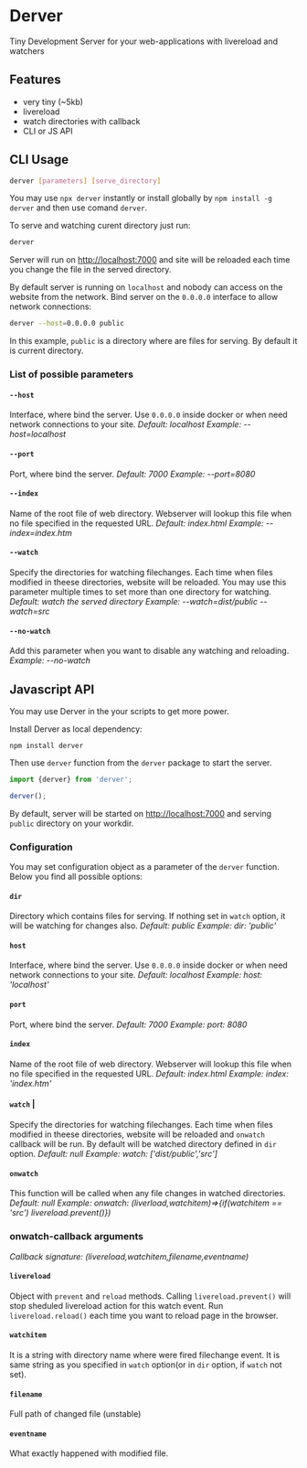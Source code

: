 # Derver

Tiny Development Server for your web-applications with livereload and watchers

## Features

* very tiny (~5kb)
* livereload
* watch directories with callback
* CLI or JS API

## CLI Usage

```sh
derver [parameters] [serve_directory]
```

You may use `npx derver` instantly  or install globally by `npm install -g derver` and then use comand `derver`.

To serve and watching curent directory just run:

```sh
derver
```

Server will run on [http://localhost:7000]() and site will be reloaded each time you change the file in the served directory.

By default server is running on `localhost` and nobody can access on the website from the network. Bind server on the `0.0.0.0` interface to allow network connections:

```sh
derver --host=0.0.0.0 public
```

In this example, `public` is a directory where are files for serving. By default it is current directory.

### List of possible parameters

#### `--host`
Interface, where bind the server. Use `0.0.0.0` inside docker or when need network connections to your site.
*Default: localhost*
*Example: --host=localhost*

#### `--port`
Port, where bind the server. 
*Default: 7000*
*Example: --port=8080*

#### `--index`
Name of the root file of web directory. Webserver will lookup this file when no file specified in the requested URL. 
*Default: index.html*
*Example: --index=index.htm*

#### `--watch`
Specify the directories for watching filechanges. Each time when files modified in theese directories, website will be reloaded. You may use this parameter multiple times to set more than one directory for watching.
*Default: watch the served directory*
*Example: --watch=dist/public --watch=src*

#### `--no-watch`
Add this parameter when you want to disable any watching and reloading. 
*Example: --no-watch*

## Javascript API

You may use Derver in the your scripts to get more power.

Install Derver as local dependency:

```
npm install derver
```

Then use `derver` function from the `derver` package to start the server. 

```js
import {derver} from 'derver';

derver();
```

By default, server will be started on [http://localhost:7000]() and serving `public` directory on your workdir.

### Configuration

You may set configuration object as a parameter of the `derver` function. Below you find all possible options:

#### `dir` *<string>*
Directory which contains files for serving. If nothing set in `watch` option, it will be watching for changes also.
*Default: public*
*Example: dir: 'public'*

#### `host` *<string>*
Interface, where bind the server. Use `0.0.0.0` inside docker or when need network connections to your site.
*Default: localhost*
*Example: host: 'localhost'*

#### `port` *<number>*
Port, where bind the server. 
*Default: 7000*
*Example: port: 8080*

#### `index`  *<string>*
Name of the root file of web directory. Webserver will lookup this file when no file specified in the requested URL. 
*Default: index.html*
*Example: index: 'index.htm'*

#### `watch` *<string>*|*<array of string>*
Specify the directories for watching filechanges. Each time when files modified in theese directories, website will be reloaded and `onwatch` callback will be run. By default will be watched directory defined in `dir` option.
*Default: null*
*Example: watch: ['dist/public','src']*

#### `onwatch` *<function>*
This function will be called when any file changes in watched directories.
*Default: null*
*Example: onwatch: (liverload,watchitem)=>{if(watchitem == 'src') livereload.prevent()})*


### onwatch-callback arguments

*Callback signature: (livereload,watchitem,filename,eventname)*

#### `livereload`
Object with `prevent` and `reload` methods. Calling `livereload.prevent()` will stop sheduled livereload action for this watch event. Run `livereload.reload()` each time you want to reload page in the browser.

#### `watchitem`
It is a string with directory name where were fired filechange event. It is same string as you specified in `watch` option(or in `dir` option, if `watch` not set).

#### `filename`
Full path of changed file (unstable)

#### `eventname`
What exactly happened with modified file. 